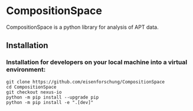 # CompositionSpace

CompositionSpace is a python library for analysis of APT data.

## Installation

### Installation for developers on your local machine into a virtual environment:
```
git clone https://github.com/eisenforschung/CompositionSpace
cd CompositionSpace
git checkout nexus-io
python -m pip install --upgrade pip
python -m pip install -e ".[dev]"
```
<!--
### Installation for users via [PyPI](https://pypi.org/)

CompositionSpace can be installed using:

```
pip install compositionspace
```-->

<!--
### Installation for users via [Conda](https://anaconda.org/)

It is **strongly** recommended to install and use `compositionspace` within a conda environment. To see how you can install conda see [here](https://docs.conda.io/projects/conda/en/latest/user-guide/install/).

Once a conda distribution is available, the following steps will help set up an environment to use `compositionspace`. First step is to clone the repository.

```
git clone https://github.com/eisenforschung/CompositionSpace.git
```

After cloning, an environment can be created from the included file-

```
cd CompositionSpace
conda env create -f environment.yml
```

Activate the environment,

```
conda activate compspace
```

then, install `compositionspace` using,

```
python setup.py install
```

The environment is now set up to run compositionspace.

## Examples

For an example of the complete workflow using `Full_Workflow.ipynb`.

[The usa_denton_smith dataset is available here](https://zenodo.org/records/7986279/files/usa_denton_smith_apav_si.zip?download=1)
[Further datasets are available here](https://dx.doi.org/10.25833/3ge0-y420)

<!--
## Documentation

Documentation is available [here](https://compositionspace.readthedocs.io/en/latest/).
-->
